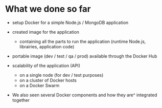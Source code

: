 # What we done so far

* setup Docker for a simple Node.js / MongoDB application

* created image for the application
  * containing all the parts to run the application (runtime Node.js, librairies, application code)

* portable image (dev / test / qa / prod) available through the Docker Hub

* scalability of the application (API)
  * on a single node (for dev / test purposes)
  * on a cluster of Docker hosts
  * on a Docker Swarm

* We also seen several Docker components and how they are^ integrated together
